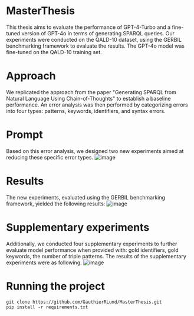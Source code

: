 # MasterThesis
This thesis aims to evaluate the performance of GPT-4-Turbo and a fine-tuned version of GPT-4o in terms of generating SPARQL queries. Our experiments were conducted on the QALD-10 dataset, using the GERBIL benchmarking framework to evaluate the results. The GPT-4o model was fine-tuned on the QALD-10 training set.

# Approach 
We replicated the approach from the paper "Generating SPARQL from Natural Language Using Chain-of-Thoughts" to establish a baseline performance. An error analysis was then performed by categorizing errors into four types: patterns, keywords, identifiers, and syntax errors.

# Prompt 
Based on this error analysis, we designed two new experiments aimed at reducing these specific error types.
![image](https://github.com/user-attachments/assets/3db0a3de-1172-48b0-8d0b-8451cf6f709c)

# Results 
The new experiments, evaluated using the GERBIL benchmarking framework, yielded the following results:
![image](https://github.com/user-attachments/assets/e213db83-e6ee-4558-80f4-0b0a30d2e88b)

# Supplementary experiments
Additionally, we conducted four supplementary experiments to further evaluate model performance when provided with: gold identifiers, gold keywords, the number of triple patterns.
The results of the supplementary experiments were as following.
![image](https://github.com/user-attachments/assets/921fe827-5bf2-4590-9581-b1346e6bfde9)

# Running the project 
```
git clone https://github.com/GauthierRLund/MasterThesis.git
pip install -r requirements.txt
```
